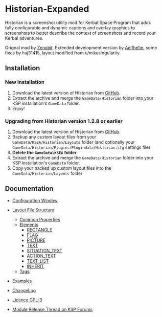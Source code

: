 # Historian-Expanded

Historian is a screenshot utility mod for Kerbal Space Program that adds fully configurable and dynamic captions and overlay graphics to screenshots to better describe the context of screenshots and record your Kerbal adventures.

Orignal mod by [Zenobit](https://github.com/Zeenobit/). Extended development version by [Aelfhe1m](https://github.com/Aelfhe1m/), some fixes by huj31415, layout modified from u/mikusingularity

## Installation

### New installation
1. Download the latest version of Historian from [GitHub](https://github.com/huj31415/Historian-Expanded/releases).
2. Extract the archive and merge the `GameData/Historian` folder into your KSP installation's `GameData` folder.
3. Enjoy!

### Upgrading from Historian version 1.2.8 or earlier
1. Download the latest version of Historian from [GitHub](https://github.com/huj31415/Historian-Expanded/releases).
2. Backup any custom layout files from your `GameData/KSEA/Historian/Layouts` folder (and optionally your `GameData/Historian/Plugins/Plugindata/Historian.cfg` settings file)
3. **Delete the `GameData\KSEA` folder**
4. Extract the archive and merge the `GameData/Historian` folder into your KSP installation's `GameData` folder.
5. Copy your backed up custom layout files into the `GameData/Historian/Layouts` folder 

## Documentation

* [Configuration Window](Documentation/ConfigWindow.md)
* [Layout File Structure](Documentation/Layout.md)
  * [Common Properties](Documentation/Layout-Common.md)
  * [Elements](Documentation/Layout-Elements.md)
    * [RECTANGLE](Documentation/Rectangle.md)
    * [FLAG](Documentation/Flag.md)
    * [PICTURE](Documentation/Picture.md)
    * [TEXT](Documentation/Text.md)
    * [SITUATION_TEXT](Documentation/Situation_Text.md)
    * [ACTION_TEXT](Documentation/Action_Text.md)
    * [TEXT_LIST](Documentation/Text_List.md)
    * [INHERIT](Documentation/Inherit.md)
  * [Tags](Documentation/Tags.md)
* [Examples](Documentation/Examples.md)
* [ChangeLog](Documentation/changelog.md)
* [Licence GPL-3](Documentation/LICENSE.md)

* [Module Release Thread on KSP Forums](http://forum.kerbalspaceprogram.com/index.php?/topic/138848-122-historian-expanded/)

